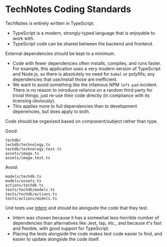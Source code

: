 # TechNotes Coding Standards

TechNotes is entirely written in TypeScript.

* TypeScript is a modern, strongly-typed language that is enjoyable to work with.
* TypeScript code can be shared between the backend and frontend.

External dependencies should be kept to a minimum.

* Code with fewer dependencies often installs, compiles, and runs faster. For example, this application uses a very modern version of TypeScript and Node.js, so there is absolutely no need for `babel` or polyfills; any dependencies that use/install those are inefficient.
* We want to avoid something like the infamous NPM `left-pad` incident. There is no reason to introduce reliance on a random third party for trivial things; just re-use their code directly (in compliance with its licensing obviously).
* This applies more to full dependencies than to development depenencies, but does apply to both.

Code should be organized based on component/subject rather than type.

Good:

```text
techdb/
techdb/technology.ts
techdb/technology.test.ts
assets/image.ts
assets/image.test.ts
```

Avoid:

```text
models/techdb.ts
models/assets.ts
actions/techdb.ts
tests/techdb/models.ts
tests/techdb/actions.ts
tests/actions/models.ts
```
  
Unit tests use [Intern](https://theintern.io/) and should be alongside the code that they test.

* Intern was chosen because it has a somewhat less-horrible number of dependencies than alternatives like Jest, tap, etc., and because it's fast and flexible, with good support for TypeScript.
* Placing the tests alongside the code makes test code easier to find, and easier to update alongside the code itself.
